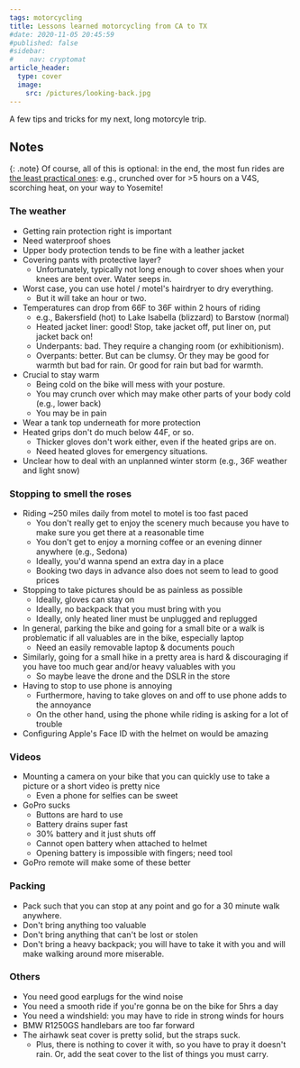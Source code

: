 ```yaml
---
tags: motorcycling
title: Lessons learned motorcycling from CA to TX
#date: 2020-11-05 20:45:59
#published: false
#sidebar:
#    nav: cryptomat
article_header:
  type: cover
  image:
    src: /pictures/looking-back.jpg
---
```


A few tips and tricks for my next, long motorcyle trip.

<!--more-->

## Notes

{: .note}
Of course, all of this is optional: in the end, the most fun rides are [the least practical ones](https://www.youtube.com/watch?v=X-WgGh9lvx4): e.g., crunched over for >5 hours on a V4S, scorching heat, on your way to Yosemite!

### The weather

 - Getting rain protection right is important
 - Need waterproof shoes
 - Upper body protection tends to be fine with a leather jacket
 - Covering pants with protective layer?
    + Unfortunately, typically not long enough to cover shoes when your knees are bent over. Water seeps in.
 - Worst case, you can use hotel / motel's hairdryer to dry everything. 
    + But it will take an hour or two.
 - Temperatures can drop from 66F to 36F within 2 hours of riding
	- e.g., Bakersfield (hot) to Lake Isabella (blizzard) to Barstow (normal)
	- Heated jacket liner: good! Stop, take jacket off, put liner on, put jacket back on!
    - Underpants: bad. They require a changing room (or exhibitionism).
    - Overpants: better. But can be clumsy. Or they may be good for warmth but bad for rain. Or good for rain but bad for warmth.
 - Crucial to stay warm
	- Being cold on the bike will mess with your posture.
 	+ You may crunch over which may make other parts of your body cold (e.g., lower back)
    - You may be in pain
 - Wear a tank top underneath for more protection
 - Heated grips don't do much below 44F, or so. 
    + Thicker gloves don't work either, even if the heated grips are on.
    + Need heated gloves for emergency situations.
 - Unclear how to deal with an unplanned winter storm (e.g., 36F weather and light snow)

### Stopping to smell the roses

 - Riding ~250 miles daily from motel to motel is too fast paced
    + You don't really get to enjoy the scenery much because you have to make sure you get there at a reasonable time
    - You don't get to enjoy a morning coffee or an evening dinner anywhere (e.g., Sedona)
    - Ideally, you'd wanna spend an extra day in a place
    - Booking two days in advance also does not seem to lead to good prices
 - Stopping to take pictures should be as painless as possible
    + Ideally, gloves can stay on
    + Ideally, no backpack that you must bring with you
    - Ideally, only heated liner must be unplugged and replugged
 - In general, parking the bike and going for a small bite or a walk is problematic if all valuables are in the bike, especially laptop
    + Need an easily removable laptop & documents pouch
 - Similarly, going for a small hike in a pretty area is hard & discouraging if you have too much gear and/or heavy valuables with you
	+ So maybe leave the drone and the DSLR in the store
 - Having to stop to use phone is annoying
	+ Furthermore, having to take gloves on and off to use phone adds to the annoyance
	+ On the other hand, using the phone while riding is asking for a lot of trouble
 - Configuring Apple's Face ID with the helmet on would be amazing

### Videos

 - Mounting a camera on your bike that you can quickly use to take a picture or a short video is pretty nice
	+ Even a phone for selfies can be sweet
 - GoPro sucks
    + Buttons are hard to use
    + Battery drains super fast
    + 30% battery and it just shuts off
    - Cannot open battery when attached to helmet
    - Opening battery is impossible with fingers; need tool
 - GoPro remote will make some of these better

### Packing

 - Pack such that you can stop at any point and go for a 30 minute walk anywhere.
 - Don't bring anything too valuable
 - Don't bring anything that can't be lost or stolen
 - Don't bring a heavy backpack; you will have to take it with you and will make walking around more miserable.

### Others

 - You need good earplugs for the wind noise
 - You need a smooth ride if you're gonna be on the bike for 5hrs a day
 - You need a windshield: you may have to ride in strong winds for hours
 - BMW R1250GS handlebars are too far forward
 - The airhawk seat cover is pretty solid, but the straps suck.
	+ Plus, there is nothing to cover it with, so you have to pray it doesn't rain. Or, add the seat cover to the list of things you must carry.
